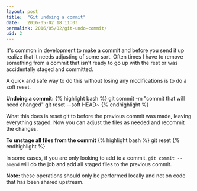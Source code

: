 ```yaml
---
layout: post
title:  "Git undoing a commit"
date:   2016-05-02 18:11:03
permalink: 2016/05/02/git-undo-commit/
uid: 2
---
```


It's common in development to make a commit and before you send it up realize that it needs adjusting of some sort.  Often times I have to remove something from a commit that isn't ready to go up with the rest or was accidentally staged and committed.  

A quick and safe way to do this without losing any modifications is to do a soft reset.

**Undoing a commit:**
{% highlight bash %}
git commit -m "commit that will need changed"
git reset --soft HEAD~
{% endhighlight %}

What this does is reset git to before the previous commit was made, leaving everything staged.  Now you can adjust the files as needed and recommit the changes.

**To unstage all files from the commit**
{% highlight bash %}
git reset
{% endhighlight %}

In some cases, if you are only looking to add to a commit, `git commit --amend` will do the job and add all staged files to the previous commit.

**Note:** these operations should only be performed locally and not on code that has been shared upstream.
